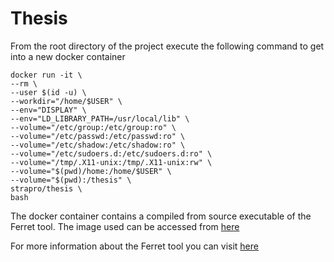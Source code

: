 # Thesis

From the root directory of the project execute the following command to get into a new docker container
```
docker run -it \
--rm \
--user $(id -u) \
--workdir="/home/$USER" \
--env="DISPLAY" \
--env="LD_LIBRARY_PATH=/usr/local/lib" \
--volume="/etc/group:/etc/group:ro" \
--volume="/etc/passwd:/etc/passwd:ro" \
--volume="/etc/shadow:/etc/shadow:ro" \
--volume="/etc/sudoers.d:/etc/sudoers.d:ro" \
--volume="/tmp/.X11-unix:/tmp/.X11-unix:rw" \
--volume="$(pwd)/home:/home/$USER" \
--volume="$(pwd):/thesis" \
strapro/thesis \
bash
```

The docker container contains a compiled from source executable of the Ferret tool. The image used can be accessed from [here](https://hub.docker.com/r/strapro/thesis)

For more information about the Ferret tool you can visit [here](https://github.com/petercrlane/ferret)